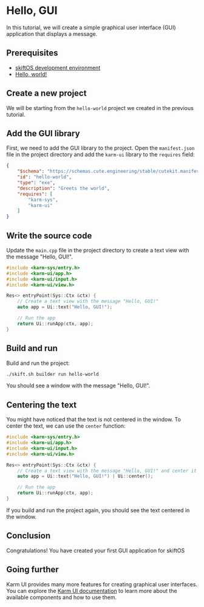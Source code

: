 # Hello, GUI

In this tutorial, we will create a simple graphical user interface (GUI) application that displays a message.

## Prerequisites

- [skiftOS development environment](../building.md)
- [Hello, world!](hello-world.md)

## Create a new project

We will be starting from the `hello-world` project we created in the previous tutorial.

## Add the GUI library

First, we need to add the GUI library to the project. Open the `manifest.json` file in the project directory and add the `karm-ui` library to the `requires` field:

```json
{
    "$schema": "https://schemas.cute.engineering/stable/cutekit.manifest.component.v1",
    "id": "hello-world",
    "type": "exe",
    "description": "Greets the world",
    "requires": [
        "karm-sys",
        "karm-ui"
    ]
}
```

## Write the source code

Update the `main.cpp` file in the project directory to create a text view with the message "Hello, GUI!".

```cpp
#include <karm-sys/entry.h>
#include <karm-ui/app.h>
#include <karm-ui/input.h>
#include <karm-ui/view.h>

Res<> entryPoint(Sys::Ctx &ctx) {
    // Create a text view with the message "Hello, GUI!"
    auto app = Ui::text("Hello, GUI!");

    // Run the app
    return Ui::runApp(ctx, app);
}
```

## Build and run

Build and run the project:

```sh
./skift.sh builder run hello-world
```

You should see a window with the message "Hello, GUI!".

## Centering the text

You might have noticed that the text is not centered in the window. To center the text, we can use the `center` function:

```cpp
#include <karm-sys/entry.h>
#include <karm-ui/app.h>
#include <karm-ui/input.h>
#include <karm-ui/view.h>

Res<> entryPoint(Sys::Ctx &ctx) {
    // Create a text view with the message "Hello, GUI!" and center it
    auto app = Ui::text("Hello, GUI!") | Ui::center();

    // Run the app
    return Ui::runApp(ctx, app);
}
```

If you build and run the project again, you should see the text centered in the window.

## Conclusion

Congratulations! You have created your first GUI application for skiftOS

## Going further

Karm UI provides many more features for creating graphical user interfaces. You can explore the [Karm UI documentation](/libraries/karm-ui) to learn more about the available components and how to use them.
